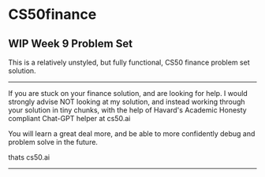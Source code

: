 # CS50finance
WIP Week 9 Problem Set
---------------------

This is a relatively unstyled, but fully functional, CS50 finance problem set solution. 

************

If you are stuck on your finance solution, and are looking for help. I would strongly advise NOT looking at my solution, and instead working through your solution in tiny chunks, with the help of Havard's Academic Honesty compliant Chat-GPT helper at cs50.ai

You will learn a great deal more, and be able to more confidently debug and problem solve in the future. 

thats cs50.ai

**********
